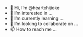 - 👋 Hi, I’m @heartchijioke
- 👀 I’m interested in ...
- 🌱 I’m currently learning ...
- 💞️ I’m looking to collaborate on ...
- 📫 How to reach me ...

<!---
heartchijioke/heartchijioke is a ✨ special ✨ repository because its `README.md` (this file) appears on your GitHub profile.
You can click the Preview link to take a look at your changes.
--->
